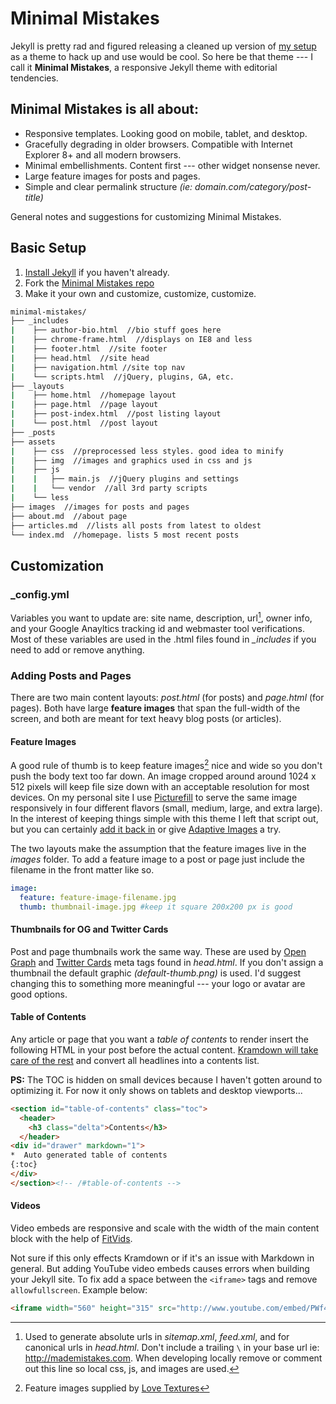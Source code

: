 # Minimal Mistakes

Jekyll is pretty rad and figured releasing a cleaned up version of [my setup](http://mademistakes.com) as a theme to hack up and use would be cool. So here be that theme --- I call it **Minimal Mistakes**, a responsive Jekyll theme with editorial tendencies. 

## Minimal Mistakes is all about:

* Responsive templates. Looking good on mobile, tablet, and desktop.
* Gracefully degrading in older browsers. Compatible with Internet Explorer 8+ and all modern browsers. 
* Minimal embellishments. Content first --- other widget nonsense never.
* Large feature images for posts and pages.
* Simple and clear permalink structure *(ie: domain.com/category/post-title)*

General notes and suggestions for customizing Minimal Mistakes.

## Basic Setup

1. [Install Jekyll](http://jekyllrb.com) if you haven't already.
2. Fork the [Minimal Mistakes repo](http://github.com/mmistakes/minimal-mistakes/)
3. Make it your own and customize, customize, customize.

``` bash
minimal-mistakes/
├── _includes
|    ├── author-bio.html  //bio stuff goes here
|    ├── chrome-frame.html  //displays on IE8 and less
|    ├── footer.html  //site footer
|    ├── head.html  //site head
|    ├── navigation.html //site top nav
|    └── scripts.html  //jQuery, plugins, GA, etc.
├── _layouts
|    ├── home.html  //homepage layout
|    ├── page.html  //page layout
|    ├── post-index.html  //post listing layout
|    └── post.html  //post layout
├── _posts
├── assets
|    ├── css  //preprocessed less styles. good idea to minify
|    ├── img  //images and graphics used in css and js
|    ├── js
|    |   ├── main.js  //jQuery plugins and settings
|    |   └── vendor  //all 3rd party scripts
|    └── less 
├── images  //images for posts and pages
├── about.md  //about page
├── articles.md  //lists all posts from latest to oldest
└── index.md  //homepage. lists 5 most recent posts
```

## Customization

### _config.yml

Variables you want to update are: site name, description, url[^1], owner info, and your Google Anayltics tracking id and webmaster tool verifications. Most of these variables are used in the .html files found in *_includes* if you need to add or remove anything.

### Adding Posts and Pages

There are two main content layouts: *post.html* (for posts) and *page.html* (for pages). Both have large **feature images** that span the full-width of the screen, and both are meant for text heavy blog posts (or articles). 

#### Feature Images

A good rule of thumb is to keep feature images[^2] nice and wide so you don't push the body text too far down. An image cropped around around 1024 x 512 pixels will keep file size down with an acceptable resolution for most devices. On my personal site I use [Picturefill](https://github.com/scottjehl/picturefill) to serve the same image responsively in four different flavors (small, medium, large, and extra large). In the interest of keeping things simple with this theme I left that script out, but you can certainly [add it back in](https://github.com/mmistakes/made-mistakes#articles-and-pages) or give [Adaptive Images](http://adaptive-images.com/) a try.

The two layouts make the assumption that the feature images live in the *images* folder. To add a feature image to a post or page just include the filename in the front matter like so. 

``` yaml
image:
  feature: feature-image-filename.jpg
  thumb: thumbnail-image.jpg #keep it square 200x200 px is good
```

#### Thumbnails for OG and Twitter Cards

Post and page thumbnails work the same way. These are used by [Open Graph](https://developers.facebook.com/docs/opengraph/) and [Twitter Cards](https://dev.twitter.com/docs/cards) meta tags found in *head.html*. If you don't assign a thumbnail the default graphic *(default-thumb.png)* is used. I'd suggest changing this to something more meaningful --- your logo or avatar are good options.

#### Table of Contents

Any article or page that you want a *table of contents* to render insert the following HTML in your post before the actual content. [Kramdown will take care of the rest](http://kramdown.rubyforge.org/converter/html.html#toc) and convert all headlines into a contents list.

**PS:** The TOC is hidden on small devices because I haven't gotten around to optimizing it. For now it only shows on tablets and desktop viewports...

``` html
<section id="table-of-contents" class="toc">
  <header>
    <h3 class="delta">Contents</h3>
  </header>
<div id="drawer" markdown="1">
*  Auto generated table of contents
{:toc}
</div>
</section><!-- /#table-of-contents -->
```

#### Videos

Video embeds are responsive and scale with the width of the main content block with the help of [FitVids](http://fitvidsjs.com/).

Not sure if this only effects Kramdown or if it's an issue with Markdown in general. But adding YouTube video embeds causes errors when building your Jekyll site. To fix add a space between the `<iframe>` tags and remove `allowfullscreen`. Example below:

``` html
<iframe width="560" height="315" src="http://www.youtube.com/embed/PWf4WUoMXwg" frameborder="0"> </iframe>
```

[^1]: Used to generate absolute urls in *sitemap.xml*, *feed.xml*, and for canonical urls in *head.html*. Don't include a trailing `\` in your base url ie: http://mademistakes.com. When developing locally remove or comment out this line so local css, js, and images are used.

[^2]: Feature images supplied by [Love Textures](http://www.lovetextures.com/)
